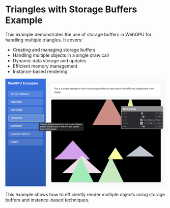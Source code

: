 # Triangles with Storage Buffers Example

This example demonstrates the use of storage buffers in WebGPU for handling multiple triangles. It covers:

- Creating and managing storage buffers
- Handling multiple objects in a single draw call
- Dynamic data storage and updates
- Efficient memory management
- Instance-based rendering

![Triangles with Storage Buffers Example](../../../images/example-storage.png)

This example shows how to efficiently render multiple objects using storage buffers and instance-based techniques. 